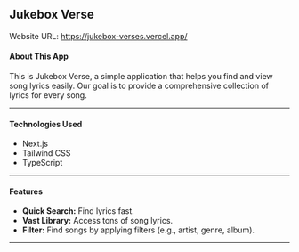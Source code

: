 ## Jukebox Verse

Website URL: https://jukebox-verses.vercel.app/

#### About This App
This is Jukebox Verse, a simple application that helps you find and view song lyrics easily. Our goal is to provide a comprehensive collection of lyrics for every song.

---

#### Technologies Used
* Next.js
* Tailwind CSS
* TypeScript

---

#### Features

* **Quick Search:** Find lyrics fast.
* **Vast Library:** Access tons of song lyrics.
* **Filter:** Find songs by applying filters (e.g., artist, genre, album).

---

